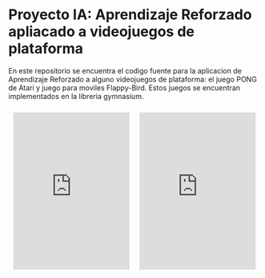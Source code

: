 # Proyecto IA: Aprendizaje Reforzado apliacado a videojuegos de plataforma
En este repositorio se encuentra el codigo fuente para la aplicacion de Aprendizaje Reforzado a alguno videojuegos de plataforma: el juego PONG de Atari y juego para moviles Flappy-Bird. Estos juegos se encuentran implementados en la libreria gymnasium.

<div style="display: flex;">
  <div style="flex: 50%; padding: 10px;">
    <iframe width="100%" height="315" src="https://github.com/dsilvamo/Proyecto_IA/blob/main/Gifs/Pong_entrenado_AdobeExpress.gif" frameborder="0" allowfullscreen></iframe>
  </div>
  <div style="flex: 50%; padding: 10px;">
    <iframe width="100%" height="315" src="https://github.com/dsilvamo/Proyecto_IA/blob/main/Gifs/flappy_dqn_train_AdobeExpress.gif" frameborder="0" allowfullscreen></iframe>
  </div>
</div>
